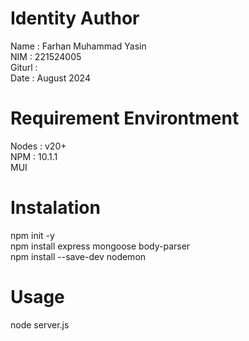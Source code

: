 # Identity Author
Name    : Farhan Muhammad Yasin \
NIM     : 221524005 \
Giturl  : \
Date    : August 2024 

# Requirement Environtment
Nodes   : v20+ \
NPM     : 10.1.1 \
MUI 

# Instalation
npm init -y \
npm install express mongoose body-parser \
npm install --save-dev nodemon 

# Usage
node server.js 
